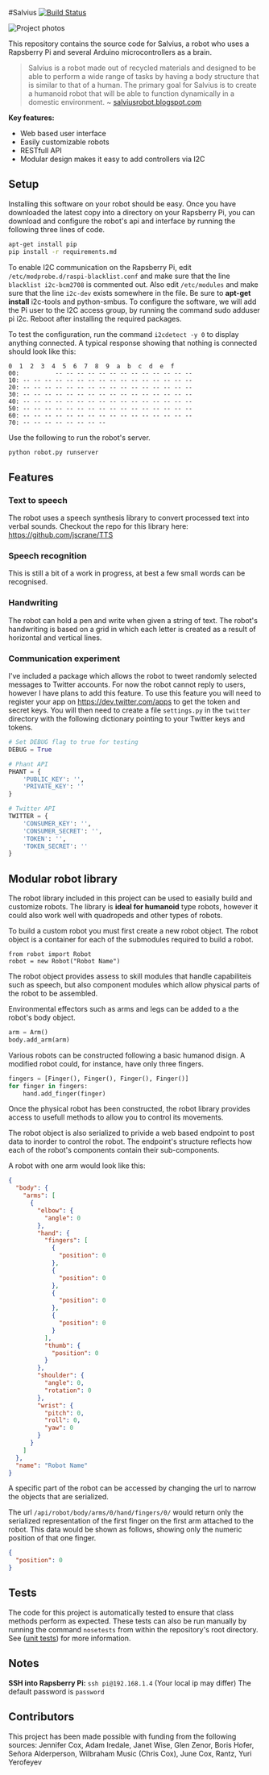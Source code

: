 #Salvius [![Build Status](https://travis-ci.org/gunthercox/salvius.svg?branch=master)](https://travis-ci.org/gunthercox/salvius)

![Project photos](http://i.imgur.com/4sXpuA4.png)

This repository contains the source code for Salvius, a robot who uses a 
Rapsberry Pi and several Arduino microcontrollers as a brain.

> Salvius is a robot made out of recycled materials
> and designed to be able to perform a wide range of
> tasks by having a body structure that is similar to
> that of a human. The primary goal for Salvius is to 
> create a humanoid robot that will be able to function
> dynamically in a domestic environment.
> ~ [salviusrobot.blogspot.com](http://salviusrobot.blogspot.com)

**Key features:**
  - Web based user interface
  - Easily customizable robots
  - RESTfull API
  - Modular design makes it easy to add controllers via I2C

## Setup
Installing this software on your robot should be easy. Once you have downloaded 
the latest copy into a directory on your Rapsberry Pi, you can download and 
configure the robot's api and interface by running the following three lines of code.

```bash
apt-get install pip
pip install -r requirements.md
```

To enable I2C communication on the Rapsberry Pi, edit
```/etc/modprobe.d/raspi-blacklist.conf``` and make sure that the line ```blacklist i2c-bcm2708``` is commented out. Also edit ```/etc/modules``` and make sure that the line ```i2c-dev``` exists somewhere in the file.
Be sure to **apt-get install** i2c-tools and python-smbus.
To configure the software, we will add the Pi user to the I2C access group, by running the command sudo adduser pi i2c.
Reboot after installing the required packages.

To test the configuration, run the command ```i2cdetect -y 0``` to display anything connected. A typical response showing that nothing is connected should look like this:

```
0  1  2  3  4  5  6  7  8  9  a  b  c  d  e  f
00:          -- -- -- -- -- -- -- -- -- -- -- -- --
10: -- -- -- -- -- -- -- -- -- -- -- -- -- -- -- --
20: -- -- -- -- -- -- -- -- -- -- -- -- -- -- -- --
30: -- -- -- -- -- -- -- -- -- -- -- -- -- -- -- --
40: -- -- -- -- -- -- -- -- -- -- -- -- -- -- -- --
50: -- -- -- -- -- -- -- -- -- -- -- -- -- -- -- --
60: -- -- -- -- -- -- -- -- -- -- -- -- -- -- -- --
70: -- -- -- -- -- -- -- --
```

Use the following to run the robot's server.
```bash
python robot.py runserver
```

## Features

### Text to speech
The robot uses a speech synthesis library to convert processed text into verbal sounds.
Checkout the repo for this library here: https://github.com/jscrane/TTS

### Speech recognition
This is still a bit of a work in progress, at best a few small words can be recognised.

### Handwriting

The robot can hold a pen and write when given a string of text.
The robot's handwriting is based on a grid in which each letter is created as a
result of horizontal and vertical lines.

### Communication experiment
I've included a package which allows the robot to tweet randomly selected 
messages to Twitter accounts. For now the robot cannot reply to users, however 
I have plans to add this feature. To use this feature you will need to register 
your app on https://dev.twitter.com/apps to get the token and secret keys. 
You will then need to create a file ```settings.py``` in the ```twitter``` 
directory with the following dictionary pointing to your Twitter keys and tokens.

```python
# Set DEBUG flag to true for testing
DEBUG = True

# Phant API
PHANT = {
    'PUBLIC_KEY': '',
    'PRIVATE_KEY': ''
}

# Twitter API
TWITTER = {
    'CONSUMER_KEY': '',
    'CONSUMER_SECRET': '',
    'TOKEN': '',
    'TOKEN_SECRET': ''
}
```

## Modular robot library
The robot library included in this project can be used to easially build and
customize robots. The library is **ideal for humanoid** type robots, however it
could also work well with quadropeds and other types of robots.

To build a custom robot you must first create a new robot object. The robot
object is a container for each of the submodules required to build a robot.

```
from robot import Robot
robot = new Robot("Robot Name")
```

The robot object provides assess to skill modules that handle capabiliteis such
as speech, but also component modules which allow physical parts of the robot
to be assembled.

Environmental effectors such as arms and legs can be added to a the robot's body
object.

```python
arm = Arm()
body.add_arm(arm)
```

Various robots can be constructed following a basic humanod disign. A modified
robot could, for instance, have only three fingers.

```python
fingers = [Finger(), Finger(), Finger(), Finger()]
for finger in fingers:
    hand.add_finger(finger)
```

Once the physical robot has been constructed, the robot library provides access
to usefull methods to allow you to control its movements.

The robot object is also serialized to privide a web based endpoint to post data
to inorder to control the robot. The endpoint's structure reflects how each of
the robot's components contain their sub-components.

A robot with one arm would look like this:

```json
{
  "body": {
    "arms": [
      {
        "elbow": {
          "angle": 0
        },
        "hand": {
          "fingers": [
            {
              "position": 0
            },
            {
              "position": 0
            },
            {
              "position": 0
            },
            {
              "position": 0
            }
          ],
          "thumb": {
            "position": 0
          }
        },
        "shoulder": {
          "angle": 0,
          "rotation": 0
        },
        "wrist": {
          "pitch": 0,
          "roll": 0,
          "yaw": 0
        }
      }
    ]
  },
  "name": "Robot Name"
}
```

A specific part of the robot can be accessed by changing the url to narrow the
objects that are serialized.

The url ```/api/robot/body/arms/0/hand/fingers/0/``` would return
only the serialized representation of the first finger on the first arm attached
to the robot. This data would be shown as follows, showing only the numeric
position of that one finger.

```json
{
  "position": 0
}
```

## Tests
The code for this project is automatically tested to ensure that class methods
perform as expected. These tests can also be run manually by running the command
```nosetests``` from within the repository's root directory. See 
([unit tests](http://en.wikipedia.org/wiki/Unit_testing)) for more information.

## Notes

**SSH into Rapsberry Pi:** ```ssh pi@192.168.1.4``` (Your local ip may differ)
The default password is ```password```

## Contributors
This project has been made possible with funding from the following sources:
Jennifer Cox, Adam Iredale, Janet Wise, Glen Zenor, Boris Hofer, 
Señora Alderperson, Wilbraham Music (Chris Cox), June Cox, Rantz, Yuri Yerofeyev
